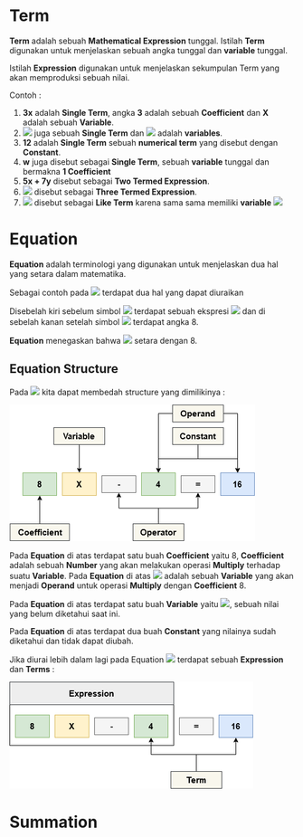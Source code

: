# Term

**Term** adalah sebuah **Mathematical Expression** tunggal. Istilah **Term** digunakan untuk menjelaskan sebuah angka tunggal dan **variable** tunggal.  

Istilah **Expression** digunakan untuk menjelaskan sekumpulan Term yang akan memproduksi sebuah nilai.

Contoh : 

1. **3x** adalah **Single Term**, angka **3** adalah sebuah **Coefficient** dan **X** adalah sebuah **Variable**.
2. <img src="https://render.githubusercontent.com/render/math?math=-5x^2y^2z^2&mode=inline"> juga sebuah **Single Term** dan <img src="https://render.githubusercontent.com/render/math?math=x^2y^2z^2&mode=inline"> adalah **variables**.
3. **12** adalah **Single Term** sebuah **numerical term** yang disebut dengan **Constant**.
4. **w** juga disebut sebagai **Single Term**, sebuah **variable** tunggal dan bermakna **1 Coefficient** 
5. **5x + 7y** disebut sebagai **Two Termed Expression**.
6. <img src="https://render.githubusercontent.com/render/math?math=-5x^2y^2z^2 %2B 3x^2 %2B 5y&mode=inline"> disebut sebagai **Three Termed Expression**.
7. <img src="https://render.githubusercontent.com/render/math?math=2x^2 \ \ \and 4x^2&mode=inline"> disebut sebagai **Like Term** karena sama sama memiliki **variable** <img src="https://render.githubusercontent.com/render/math?math=x^2&mode=inline">

# Equation

**Equation** adalah terminologi yang digunakan untuk menjelaskan dua hal yang setara dalam matematika.

Sebagai contoh pada <img src="https://render.githubusercontent.com/render/math?math=X%2b4=8"> terdapat dua hal yang dapat diuraikan

Disebelah kiri sebelum simbol <img src="https://render.githubusercontent.com/render/math?math=="> terdapat sebuah ekspresi <img src="https://render.githubusercontent.com/render/math?math=X%2b4"> dan di sebelah kanan setelah simbol <img src="https://render.githubusercontent.com/render/math?math=="> terdapat angka 8.

**Equation** menegaskan bahwa <img src="https://render.githubusercontent.com/render/math?math=X%2b4"> setara dengan 8.

## Equation Structure 

Pada <img src="https://render.githubusercontent.com/render/math?math=8X-4=16"> kita dapat membedah structure yang dimilikinya :  

  <img src="assets/Equation Structure.png">

Pada **Equation** di atas terdapat satu buah **Coefficient** yaitu 8, **Coefficient** adalah sebuah **Number** yang akan melakukan operasi **Multiply** terhadap suatu **Variable**. Pada **Equation** di atas <img src="https://render.githubusercontent.com/render/math?math=X"> adalah sebuah **Variable** yang akan menjadi **Operand** untuk operasi **Multiply** dengan **Coefficient** 8.

Pada **Equation** di atas terdapat satu buah **Variable** yaitu <img src="https://render.githubusercontent.com/render/math?math=X">, sebuah nilai yang belum diketahui saat ini.

Pada **Equation** di atas terdapat dua buah **Constant** yang nilainya sudah diketahui dan tidak dapat diubah.

Jika diurai lebih dalam lagi pada Equation <img src="https://render.githubusercontent.com/render/math?math=8X-4=16"> terdapat sebuah **Expression** dan **Terms** :

  <img src="assets/Equation-Expression.png">  

# Summation

